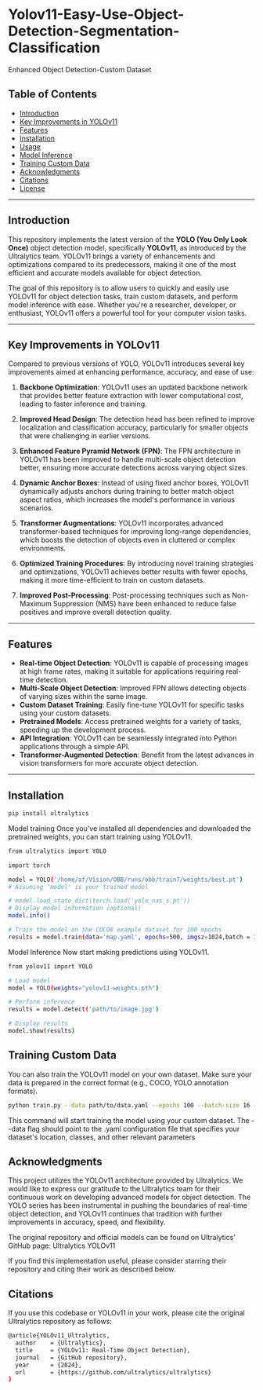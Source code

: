 # Yolov11-Easy-Use-Object-Detection-Segmentation-Classification

Enhanced Object Detection-Custom Dataset

## Table of Contents

- [Introduction](#introduction)
- [Key Improvements in YOLOv11](#key-improvements-in-yolov11)
- [Features](#features)
- [Installation](#installation)
- [Usage](#usage)
- [Model Inference](#model-inference)
- [Training Custom Data](#training-custom-data)
- [Acknowledgments](#acknowledgments)
- [Citations](#citations)
- [License](#license)

---

## Introduction

This repository implements the latest version of the **YOLO (You Only Look Once)** object detection model, specifically **YOLOv11**, as introduced by the Ultralytics team. YOLOv11 brings a variety of enhancements and optimizations compared to its predecessors, making it one of the most efficient and accurate models available for object detection.

The goal of this repository is to allow users to quickly and easily use YOLOv11 for object detection tasks, train custom datasets, and perform model inference with ease. Whether you're a researcher, developer, or enthusiast, YOLOv11 offers a powerful tool for your computer vision tasks.

---

## Key Improvements in YOLOv11

Compared to previous versions of YOLO, YOLOv11 introduces several key improvements aimed at enhancing performance, accuracy, and ease of use:

1. **Backbone Optimization**: YOLOv11 uses an updated backbone network that provides better feature extraction with lower computational cost, leading to faster inference and training.

2. **Improved Head Design**: The detection head has been refined to improve localization and classification accuracy, particularly for smaller objects that were challenging in earlier versions.

3. **Enhanced Feature Pyramid Network (FPN)**: The FPN architecture in YOLOv11 has been improved to handle multi-scale object detection better, ensuring more accurate detections across varying object sizes.

4. **Dynamic Anchor Boxes**: Instead of using fixed anchor boxes, YOLOv11 dynamically adjusts anchors during training to better match object aspect ratios, which increases the model's performance in various scenarios.

5. **Transformer Augmentations**: YOLOv11 incorporates advanced transformer-based techniques for improving long-range dependencies, which boosts the detection of objects even in cluttered or complex environments.

6. **Optimized Training Procedures**: By introducing novel training strategies and optimizations, YOLOv11 achieves better results with fewer epochs, making it more time-efficient to train on custom datasets.

7. **Improved Post-Processing**: Post-processing techniques such as Non-Maximum Suppression (NMS) have been enhanced to reduce false positives and improve overall detection quality.

---

## Features

- **Real-time Object Detection**: YOLOv11 is capable of processing images at high frame rates, making it suitable for applications requiring real-time detection.
- **Multi-Scale Object Detection**: Improved FPN allows detecting objects of varying sizes within the same image.
- **Custom Dataset Training**: Easily fine-tune YOLOv11 for specific tasks using your custom datasets.
- **Pretrained Models**: Access pretrained weights for a variety of tasks, speeding up the development process.
- **API Integration**: YOLOv11 can be seamlessly integrated into Python applications through a simple API.
- **Transformer-Augmented Detection**: Benefit from the latest advances in vision transformers for more accurate object detection.

---

## Installation


```bash
pip install ultralytics

```
Model training
Once you've installed all dependencies and downloaded the pretrained weights, you can start training using YOLOv11.
```bash
from ultralytics import YOLO

import torch

model = YOLO('/home/af/Vision/OBB/runs/obb/train7/weights/best.pt')
# Assuming 'model' is your trained model

# model.load_state_dict(torch.load('yolo_nas_s.pt'))
# Display model information (optional)
model.info()

# Train the model on the COCO8 example dataset for 100 epochs
results = model.train(data='map.yaml', epochs=500, imgsz=1024,batch = 14)
```

Model Inference
Now start making predictions using YOLOv11.
```bash
from yolov11 import YOLO

# Load model
model = YOLO(weights="yolov11-weights.pth")

# Perform inference
results = model.detect('path/to/image.jpg')

# Display results
model.show(results)
```


## Training Custom Data
You can also train the YOLOv11 model on your own dataset. Make sure your data is prepared in the correct format (e.g., COCO, YOLO annotation formats).

```bash
python train.py --data path/to/data.yaml --epochs 100 --batch-size 16 --img-size 640
```
This command will start training the model using your custom dataset. The --data flag should point to the .yaml configuration file that specifies your dataset's location, classes, and other relevant parameters

## Acknowledgments
This project utilizes the YOLOv11 architecture provided by Ultralytics. We would like to express our gratitude to the Ultralytics team for their continuous work on developing advanced models for object detection. The YOLO series has been instrumental in pushing the boundaries of real-time object detection, and YOLOv11 continues that tradition with further improvements in accuracy, speed, and flexibility.

The original repository and official models can be found on Ultralytics' GitHub page: Ultralytics YOLOv11

If you find this implementation useful, please consider starring their repository and citing their work as described below.


## Citations
If you use this codebase or YOLOv11 in your work, please cite the original Ultralytics repository as follows:
```bash
@article{YOLOv11_Ultralytics,
  author    = {Ultralytics},
  title     = {YOLOv11: Real-Time Object Detection},
  journal   = {GitHub repository},
  year      = {2024},
  url       = {https://github.com/ultralytics/ultralytics}
}

```
